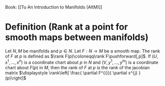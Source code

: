 Book: [[Tu An Introduction to Manifolds (AItM)]]
# Definition (Rank at a point for smooth maps between manifolds)
Let $N,M$ be manifolds and $p\in N$.
Let $F:N\to M$ be a smooth map.
The rank of $F$ at $p$ is defined as $\rank F(p)\coloneqq\rank F\pushforward[,p]$.
If $(U,x^{1},\dots,x^{n})$ is a coordinate chart about $p$ in $N$ and $(V,y^{1},\dots,y^{m})$ is a coordinate chart about $F(p)$ in $M$, then the rank of $F$ at $p$ is the rank of the jacobian matrix $\displaystyle \rank\left[ \frac{ \partial F^{i}}{ \partial x^{j} } (p)\right]$
